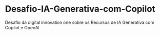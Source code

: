 # Desafio-IA-Generativa-com-Copilot
Desafio da digital innovation one sobre os Recursos de IA Generativa com Copilot e OpenAI

